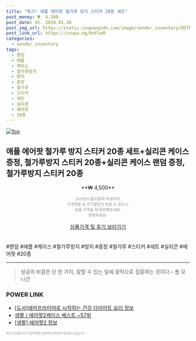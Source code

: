 ```yaml
--- 
title: "특가! 애플 에어팟 철가루 방지 스티커 20종 세트" 
post_money: ₩. 4,500 
post_date: dt. 2020.01.30 
post_img_url: https://static.coupangcdn.com/image/vendor_inventory/057b/20bad402528bb3d82938e2fe7d5d674328faad9810ae9281c64945d432fc.jpg 
post_link_url: https://coupa.ng/bnFvwM 
categories: 
  - vendor_inventory 
tags: 
  - 랜덤 
  - 애플 
  - 케이스 
  - 철가루방지 
  - 방지 
  - 증정 
  - 철가루 
  - 스티커 
  - 세트 
  - 실리콘 
  - 에어팟 
  - 20종 
--- 
```

[![foo](https://static.coupangcdn.com/image/vendor_inventory/057b/20bad402528bb3d82938e2fe7d5d674328faad9810ae9281c64945d432fc.jpg)](https://coupa.ng/bnFvwM) 

## 애플 에어팟 철가루 방지 스티커 20종 세트+실리콘 케이스 증정, 철가루방지 스티커 20종+실리콘 케이스 랜덤 증정, 철가루방지 스티커 20종 
<p style="text-align: center;">**₩ 4,500**</p> 
<p style="text-align: center;"><span style="color: #898c8f; font-family: Georgia,Times,serif; font-size: 0.75em;">2020년01월30일에 작성되어, <br>가격변동 및 추가할인이 있을 수 있으니,<br> 상품 가격을 꼭!확인해주세요.<br>행복하세요~</span> 
</p>	 
<div markdown="0" style="text-align: center;"><a href="https://coupa.ng/bnFvwM" class="btn btn--success">상품가격 및 후기 보러가기</a></div> 
<br><br> 
  #랜덤 #애플 #케이스 #철가루방지 #방지 #증정 #철가루 #스티커 #세트 #실리콘 #에어팟 #20종 
<hr> 

> 성공의 비결은 단 한 가지, 잘할 수 있는 일에 광적으로 집중하는 것이다.–  톰 모나건 


### POWER LINK

* <a href="https://blog.naver.com/sakai111/221761453806" target="_blank">[도서]에어프라이어로 시작하는 건강 다이어트 요리 정보</a>
* <a href="https://blog.naver.com/santokki14/221779573187" target="_blank">생활 / 에어팟2케이스 베스트 ~57위</a>
* <a href="https://blog.naver.com/sakai111/221760222230" target="_blank"> [생활] 에어팟2 정보 </a>

<span style="color: #898c8f; font-family: Georgia,Times,serif; font-size: 0.55em;">파트너스활동으로 작성자에게 일정액의 커미션이 제공될수 있습니다.</span> 
